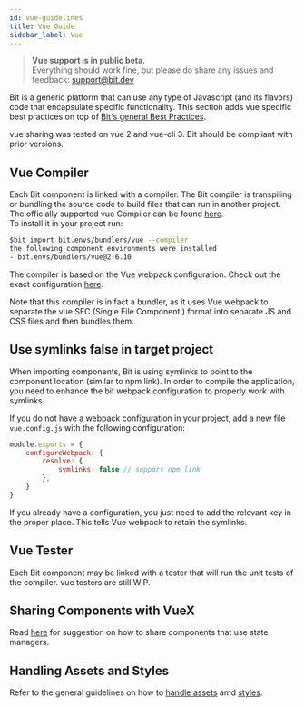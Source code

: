```yaml
---
id: vue-guidelines
title: Vue Guide
sidebar_label: Vue
---
```


> **Vue support is in public beta.**  
> Everything should work fine, but please do share any issues and feedback: support@bit.dev

Bit is a generic platform that can use any type of Javascript (and its flavors) code that encapsulate specific functionality. This section adds vue specific best practices on top of [Bit's general Best Practices](/docs/best-practices.html).

vue sharing was tested on vue 2 and vue-cli 3. Bit should be compliant with prior versions.

## Vue Compiler

Each Bit component is linked with a compiler. The Bit compiler is transpiling or bundling the source code to build files that can run in another project.  
The officially supported vue Compiler can be found [here](https://bit.dev/bit/envs/bundlers/vue).  
To install it in your project run:  

```bash
$bit import bit.envs/bundlers/vue --compiler
the following component environments were installed
- bit.envs/bundlers/vue@2.6.10
```

The compiler is based on the Vue webpack configuration. Check out the exact configuration [here](https://bit.dev/bit/envs/bundlers/vue/~code#webpack.config.js).

Note that this compiler is in fact a bundler, as it uses Vue webpack to separate the vue SFC (Single File Component ) format into separate JS and CSS files and then bundles them.  


## Use symlinks false in target project

When importing components, Bit is using symlinks to point to the component location (similar to npm link). In order to compile the application, you need to enhance the bit webpack configuration to properly work with symlinks.  

If you do not have a webpack configuration in your project, add a new file `vue.config.js` with the following configuration:  

```js
module.exports = {
    configureWebpack: {
        resolve: {
            symlinks: false // support npm link
        },
    }
}
```

If you already have a configuration, you just need to add the relevant key in the proper place. This tells Vue webpack to retain the symlinks.

## Vue Tester

Each Bit component may be linked with a tester that will run the unit tests of the compiler. vue testers are still WIP.  

## Sharing Components with VueX

Read [here](/docs/best-practices#state-managers) for suggestion on how to share components that use state managers.  

## Handling Assets and Styles

Refer to the general guidelines on how to [handle assets](/docs/best-practices#handling-assets) amd [styles](/docs/best-practices#handling-styles).
